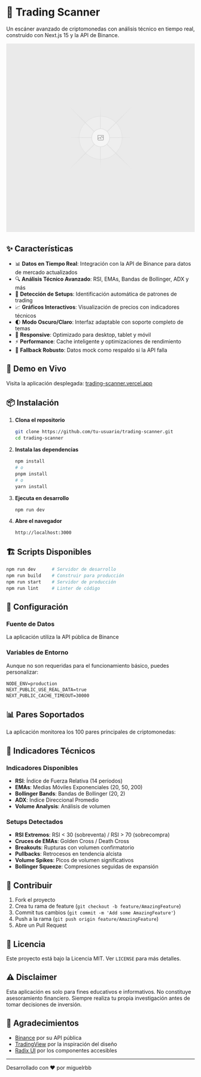# 🎯 Trading Scanner

Un escáner avanzado de criptomonedas con análisis técnico en tiempo real, construido con Next.js 15 y la API de Binance.

![Trading Scanner](public/placeholder.svg)

## ✨ Características

- 📊 **Datos en Tiempo Real**: Integración con la API de Binance para datos de mercado actualizados
- 🔍 **Análisis Técnico Avanzado**: RSI, EMAs, Bandas de Bollinger, ADX y más
- 🎯 **Detección de Setups**: Identificación automática de patrones de trading
- 📈 **Gráficos Interactivos**: Visualización de precios con indicadores técnicos
- 🌓 **Modo Oscuro/Claro**: Interfaz adaptable con soporte completo de temas
- 📱 **Responsive**: Optimizado para desktop, tablet y móvil
- ⚡ **Performance**: Cache inteligente y optimizaciones de rendimiento
- 🔄 **Fallback Robusto**: Datos mock como respaldo si la API falla

## 🚀 Demo en Vivo

Visita la aplicación desplegada: [trading-scanner.vercel.app](https://trading-scanner.vercel.app)

## 📦 Instalación

1. **Clona el repositorio**

   ```bash
   git clone https://github.com/tu-usuario/trading-scanner.git
   cd trading-scanner
   ```

2. **Instala las dependencias**

   ```bash
   npm install
   # o
   pnpm install
   # o
   yarn install
   ```

3. **Ejecuta en desarrollo**

   ```bash
   npm run dev
   ```

4. **Abre el navegador**
   ```
   http://localhost:3000
   ```

## 🏗️ Scripts Disponibles

```bash
npm run dev      # Servidor de desarrollo
npm run build    # Construir para producción
npm run start    # Servidor de producción
npm run lint     # Linter de código
```

## 🔧 Configuración

### Fuente de Datos

La aplicación utiliza la API pública de Binance

### Variables de Entorno

Aunque no son requeridas para el funcionamiento básico, puedes personalizar:

```env
NODE_ENV=production
NEXT_PUBLIC_USE_REAL_DATA=true
NEXT_PUBLIC_CACHE_TIMEOUT=30000
```

## 📊 Pares Soportados

La aplicación monitorea los 100 pares principales de criptomonedas:

## 🎯 Indicadores Técnicos

### Indicadores Disponibles

- **RSI**: Índice de Fuerza Relativa (14 períodos)
- **EMAs**: Medias Móviles Exponenciales (20, 50, 200)
- **Bollinger Bands**: Bandas de Bollinger (20, 2)
- **ADX**: Índice Direccional Promedio
- **Volume Analysis**: Análisis de volumen

### Setups Detectados

- **RSI Extremos**: RSI < 30 (sobreventa) / RSI > 70 (sobrecompra)
- **Cruces de EMAs**: Golden Cross / Death Cross
- **Breakouts**: Rupturas con volumen confirmatorio
- **Pullbacks**: Retrocesos en tendencia alcista
- **Volume Spikes**: Picos de volumen significativos
- **Bollinger Squeeze**: Compresiones seguidas de expansión

## 🤝 Contribuir

1. Fork el proyecto
2. Crea tu rama de feature (`git checkout -b feature/AmazingFeature`)
3. Commit tus cambios (`git commit -m 'Add some AmazingFeature'`)
4. Push a la rama (`git push origin feature/AmazingFeature`)
5. Abre un Pull Request

## 📝 Licencia

Este proyecto está bajo la Licencia MIT. Ver `LICENSE` para más detalles.

## ⚠️ Disclaimer

Esta aplicación es solo para fines educativos e informativos. No constituye asesoramiento financiero. Siempre realiza tu propia investigación antes de tomar decisiones de inversión.

## 🙏 Agradecimientos

- [Binance](https://binance.com) por su API pública
- [TradingView](https://tradingview.com) por la inspiración del diseño
- [Radix UI](https://radix-ui.com) por los componentes accesibles

---

Desarrollado con ❤️ por miguelrbb
